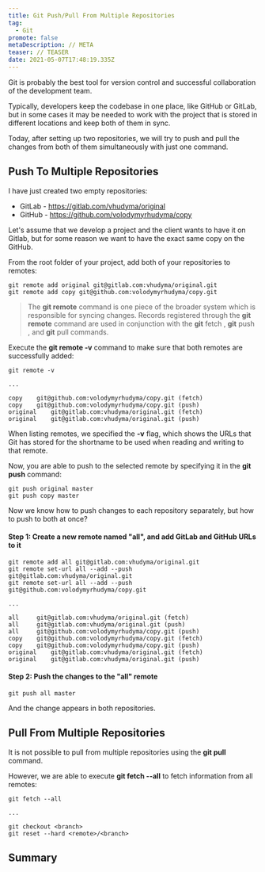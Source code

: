 ```yaml
---
title: Git Push/Pull From Multiple Repositories
tag:
  - Git
promote: false
metaDescription: // META
teaser: // TEASER
date: 2021-05-07T17:48:19.335Z
---
```

Git is probably the best tool for version control and successful collaboration of the development team. 

Typically, developers keep the codebase in one place, like GitHub or GitLab, but in some cases it may be needed to work with the project that is stored in different locations and keep both of them in sync.

Today, after setting up two repositories, we will try to push and pull the changes from both of them simultaneously with just one command.

## Push To Multiple Repositories

I have just created two empty repositories:

* GitLab - https://gitlab.com/vhudyma/original
* GitHub - https://github.com/volodymyrhudyma/copy

Let's assume that we develop a project and the client wants to have it on Gitlab, but for some reason we want to have the exact same copy on the GitHub.

From the root folder of your project, add both of your repositories to remotes:

```gitconfig
git remote add original git@gitlab.com:vhudyma/original.git
git remote add copy git@github.com:volodymyrhudyma/copy.git
```

> The **git remote** command is one piece of the broader system which is responsible for syncing changes. Records registered through the **git remote** command are used in conjunction with the **git** fetch , **git** push , and **git** pull commands.

Execute the **git remote -v** command to make sure that both remotes are successfully added:

```gitconfig
git remote -v

...

copy    git@github.com:volodymyrhudyma/copy.git (fetch)
copy    git@github.com:volodymyrhudyma/copy.git (push)
original    git@gitlab.com:vhudyma/original.git (fetch)
original    git@gitlab.com:vhudyma/original.git (push)
```

When listing remotes, we specified the **\-v** flag, which shows the URLs that Git has stored for the shortname to be used when reading and writing to that remote.

Now, you are able to push to the selected remote by specifying it in the **git push** command:

```gitconfig
git push original master
git push copy master
```

Now we know how to push changes to each repository separately, but how to push to both at once?

#### Step 1: Create a new remote named "all", and add GitLab and GitHub URLs to it

```gitconfig
git remote add all git@gitlab.com:vhudyma/original.git
git remote set-url all --add --push git@gitlab.com:vhudyma/original.git
git remote set-url all --add --push git@github.com:volodymyrhudyma/copy.git

...

all     git@gitlab.com:vhudyma/original.git (fetch)
all     git@gitlab.com:vhudyma/original.git (push)
all     git@github.com:volodymyrhudyma/copy.git (push)
copy    git@github.com:volodymyrhudyma/copy.git (fetch)
copy    git@github.com:volodymyrhudyma/copy.git (push)
original    git@gitlab.com:vhudyma/original.git (fetch)
original    git@gitlab.com:vhudyma/original.git (push)
```

#### Step 2: Push the changes to the "all" remote

```gitconfig
git push all master
```

And the change appears in both repositories.

## Pull From Multiple Repositories

It is not possible to pull from multiple repositories using the **git pull** command.

However, we are able to execute **git fetch --all** to fetch information from all remotes:

```gitconfig
git fetch --all

...

git checkout <branch>
git reset --hard <remote>/<branch>
```

## Summary